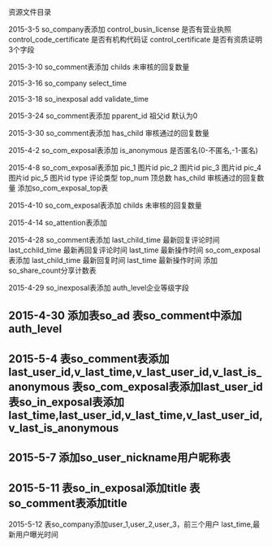 ﻿资源文件目录

2015-3-5
so_company表添加
control_busin_license    是否有营业执照
control_code_certificate 是否有机构代码证
control_certificate      是否有资质证明
3个字段

2015-3-10
so_comment表添加
childs                   未审核的回复数量

2015-3-16
so_company
select_time

2015-3-18
so_inexposal
add validate_time

2015-3-24
so_comment表添加
pparent_id 祖父id 默认为0

2015-3-30
so_comment表添加
has_child 审核通过的回复数量

2015-4-2
so_com_exposal表添加
is_anonymous 是否匿名(0-不匿名,-1-匿名)

2015-4-8
so_com_exposal表添加
pic_1 图片id
pic_2 图片id
pic_3 图片id
pic_4 图片id
pic_5 图片id
type 评论类型
top_num 顶总数
has_child 审核通过的回复数量
添加so_com_exposal_top表

2015-4-10
so_com_exposal表添加
childs 未审核的回复数量

2015-4-14
so_attention表添加

2015-4-28
so_comment表添加
last_child_time 最新回复评论时间
last_cchild_time 最新再回复评论时间
last_time 最新操作时间
so_com_exposal表添加
last_child_time 最新回复时间
last_time 最新操作时间
添加so_share_count分享计数表

2015-4-29
so_inexposal表添加
auth_level企业等级字段

2015-4-30
添加表so_ad
表so_comment中添加auth_level
---------------------------------------------------------------
2015-5-4
表so_comment表添加last_user_id,v_last_time,v_last_user_id,v_last_is_anonymous
表so_com_exposal表添加last_user_id
表so_in_exposal表添加last_time,last_user_id,v_last_time,v_last_user_id,v_last_is_anonymous
--------------------------------------------------------------
2015-5-7
添加so_user_nickname用户昵称表
--------------------------------------------------------------
2015-5-11
表so_in_exposal添加title
表so_comment表添加title
--------------------------------------------------------------
2015-5-12
表so_company添加user_1,user_2,user_3，前三个用户
last_time,最新用户曝光时间
